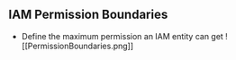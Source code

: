 ## IAM Permission Boundaries
* Define the maximum permission an IAM entity can get
![[PermissionBoundaries.png]]
